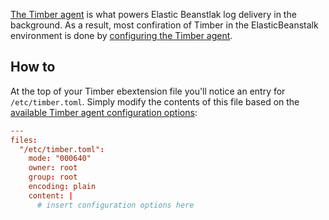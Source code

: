 [The Timber agent](/platforms/other/agent) is what powers Elastic Beanstlak log delivery in the background. As a result, most confiration of Timber in the ElasticBeanstalk environment is done by [configuring the Timber agent](/platforms/other/agent/configuration-file).


## How to

At the top of your Timber ebextension file you'll notice an entry for `/etc/timber.toml`. Simply modify the contents of this file based on the [available Timber agent configuration options](/platforms/other/agent/configuration-file):

```toml
---
files:
  "/etc/timber.toml":
    mode: "000640"
    owner: root
    group: root
    encoding: plain
    content: |
      # insert configuration options here
```
